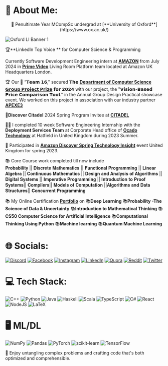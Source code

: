 # 💫 About Me:
<p align="center">
🔭 Penultimate Year MCompSc undergrad at [**University of Oxford**](https://www.ox.ac.uk/) <br>

![Oxford LI Banner 1](https://github.com/user-attachments/assets/fbde2126-aab2-4902-a353-3ca0cefe8147)


🏆**LinkedIn Top Voice ** for Computer Science & Programming 

Currently Software Development Engineering intern at [**AMAZON**](https://www.aboutamazon.com/) from July 2024 in   [**Prime Video**](https://www.aboutamazon.com/news/entertainment/what-you-need-to-know-about-prime-video) Living Room Platform team located at Amazon UK Headquarters London.<br>

 🏆 Our 🤜 “𝗧𝗲𝗮𝗺 𝟭𝟲," secured 𝗧𝗵𝗲 [**Department of Computer Science**](https://www.cs.ox.ac.uk/) [**𝗚𝗿𝗼𝘂𝗽 𝗣𝗿𝗼𝗷𝗲𝗰𝘁 𝗣𝗿𝗶𝘇𝗲**](https://www.cs.ox.ac.uk/news/2322-full.html) 𝗳𝗼𝗿 𝟮𝟬𝟮𝟰 with our project, the "𝗩𝗶𝘀𝗶𝗼𝗻-𝗕𝗮𝘀𝗲𝗱 𝗣𝗿𝗶𝗰𝗲 𝗖𝗼𝗺𝗽𝗮𝗿𝗶𝘀𝗼𝗻 𝗧𝗼𝗼𝗹." in the Annual Group Design Practical showcase event. We worked on this project in association with our industry partner [**APEXE3**](https://www.linkedin.com/company/apexe3/) 
 
 🔰**Discover Citadel** 2024 Spring Program Invitee at  [**CITADEL**](https://www.citadel.com/)

🧑‍💻 I completed  10 week Software Engineering Internship with the **Deployment Services Team**  at Corporate Head office of  [**Ocado Technology**](https://www.ocadogroup.com/technology/technology-pioneers/) at Hatfield in United Kingdom during 2023 Summer. <br> 

🔰 Participated in [**Amazon Discover Spring Technology Insight**](https://www.amazon.jobs/en/business_categories/student-programs) event United Kingdom for spring 2023.<br> 

📚 Core Course work completed till now include  
𝐏𝐫𝐨𝐛𝐚𝐛𝐢𝐥𝐢𝐭𝐲 || 𝐃𝐢𝐬𝐜𝐫𝐞𝐭𝐞 𝐌𝐚𝐭𝐡𝐞𝐦𝐚𝐭𝐢𝐜𝐬 || 𝐅𝐮𝐧𝐜𝐭𝐢𝐨𝐧𝐚𝐥 𝐏𝐫𝐨𝐠𝐫𝐚𝐦𝐦𝐢𝐧𝐠  || 𝐋𝐢𝐧𝐞𝐚𝐫 𝐀𝐥𝐠𝐞𝐛𝐫𝐚 || 𝐂𝐨𝐧𝐭𝐢𝐧𝐮𝐨𝐮𝐬 𝐌𝐚𝐭𝐡𝐞𝐦𝐚𝐭𝐢𝐜𝐬 || 𝐃𝐞𝐬𝐢𝐠𝐧 𝐚𝐧𝐝 𝐀𝐧𝐚𝐥𝐲𝐬𝐢𝐬 𝐨𝐟 𝐀𝐥𝐠𝐨𝐫𝐢𝐭𝐡𝐦𝐬 || 𝐃𝐢𝐠𝐢𝐭𝐚𝐥 𝐒𝐲𝐬𝐭𝐞𝐦𝐬 || 𝐈𝐦𝐩𝐞𝐫𝐚𝐭𝐢𝐯𝐞 𝐏𝐫𝐨𝐠𝐫𝐚𝐦𝐦𝐢𝐧𝐠 || 𝐈𝐧𝐭𝐫𝐨𝐝𝐮𝐜𝐭𝐢𝐨𝐧 𝐭𝐨 𝐏𝐫𝐨𝐨𝐟 𝐒𝐲𝐬𝐭𝐞𝐦𝐬|| 𝐂𝐨𝐦𝐩𝐢𝐥𝐞𝐫𝐬|| 𝐌𝐨𝐝𝐞𝐥𝐬 𝐨𝐟 𝐂𝐨𝐦𝐩𝐮𝐭𝐚𝐭𝐢𝐨𝐧 ||𝐀𝐥𝐠𝐨𝐫𝐢𝐭𝐡𝐦𝐬 𝐚𝐧𝐝 𝐃𝐚𝐭𝐚 𝐒𝐭𝐫𝐮𝐜𝐭𝐮𝐫𝐞𝐬|| 𝐂𝐨𝐧𝐜𝐮𝐫𝐫𝐞𝐧𝐭 𝐏𝐫𝐨𝐠𝐫𝐚𝐦𝐦𝐢𝐧𝐠

📚 My Online Certification [**Portfolio**](https://drive.google.com/file/d/1VcAaOA_cK9nX_5vAcAgHdWSwjZheUx1f/view?usp=drive_link)   on 📚**Deep Learning** 📚**Probability -The Science of Data & Uncertainty** 📚**Introduction to Mathematical Thinking** 📚**CS50 Computer Science for Artificial Intelligence** 📚**Computational Thinking Using Python** 📚**Machine learning** 📚**Quantum Machine Learning**



# 🌐 Socials:
[![Discord](https://img.shields.io/badge/Discord-%237289DA.svg?logo=discord&logoColor=white)](https://discord.gg/https://discord.gg/DMfQQPSR) [![Facebook](https://img.shields.io/badge/Facebook-%231877F2.svg?logo=Facebook&logoColor=white)](https://facebook.com/ronnith.nandy) [![Instagram](https://img.shields.io/badge/Instagram-%23E4405F.svg?logo=Instagram&logoColor=white)](https://instagram.com/ronnithnandy) [![LinkedIn](https://img.shields.io/badge/LinkedIn-%230077B5.svg?logo=linkedin&logoColor=white)](https://linkedin.com/in/ronnithnandy) [![Quora](https://img.shields.io/badge/Quora-%23B92B27.svg?logo=Quora&logoColor=white)](https://quora.com/profile/Ronnith-Nandy) [![Reddit](https://img.shields.io/badge/Reddit-%23FF4500.svg?logo=Reddit&logoColor=white)](https://reddit.com/user/rnindia) [![Twitter](https://img.shields.io/badge/Twitter-%231DA1F2.svg?logo=Twitter&logoColor=white)](https://twitter.com/RonnithN) 

# 💻 Tech Stack:

![C++](https://img.shields.io/badge/c++-%2300599C.svg?style=for-the-badge&logo=c%2B%2B&logoColor=white)
![Python](https://img.shields.io/badge/python-3670A0?style=for-the-badge&logo=python&logoColor=ffdd54)
![Java](https://img.shields.io/badge/java-%23ED8B00.svg?style=for-the-badge&logo=openjdk&logoColor=white)
![Haskell](https://img.shields.io/badge/Haskell-5e5086?style=for-the-badge&logo=haskell&logoColor=white)
![Scala](https://img.shields.io/badge/scala-%23DC322F.svg?style=for-the-badge&logo=scala&logoColor=white)
![TypeScript](https://img.shields.io/badge/typescript-%23007ACC.svg?style=for-the-badge&logo=typescript&logoColor=white)
![C#](https://img.shields.io/badge/c%23-%23239120.svg?style=for-the-badge&logo=c-sharp&logoColor=white)
![React](https://img.shields.io/badge/react-%2320232a.svg?style=for-the-badge&logo=react&logoColor=%2361DAFB)
![NodeJS](https://img.shields.io/badge/node.js-6DA55F?style=for-the-badge&logo=node.js&logoColor=white)
![LaTeX](https://img.shields.io/badge/latex-%23008080.svg?style=for-the-badge&logo=latex&logoColor=white)


# 🖥️ ML/DL

![NumPy](https://img.shields.io/badge/numpy-%23013243.svg?style=for-the-badge&logo=numpy&logoColor=white)
![Pandas](https://img.shields.io/badge/pandas-%23150458.svg?style=for-the-badge&logo=pandas&logoColor=white)
![PyTorch](https://img.shields.io/badge/PyTorch-%23EE4C2C.svg?style=for-the-badge&logo=PyTorch&logoColor=white)
![scikit-learn](https://img.shields.io/badge/scikit--learn-%23F7931E.svg?style=for-the-badge&logo=scikit-learn&logoColor=white)
![TensorFlow](https://img.shields.io/badge/TensorFlow-%23FF6F00.svg?style=for-the-badge&logo=TensorFlow&logoColor=white)

💬 Enjoy  untangling complex problems and crafting code that's both optimized and comprehensible.<br> 
